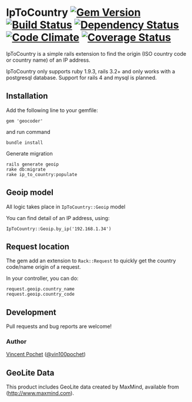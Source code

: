 IpToCountry [![Gem Version](https://badge.fury.io/rb/ip_to_country.png)](http://badge.fury.io/rb/ip_to_country) [![Build Status](https://travis-ci.org/vincent-pochet/ip_to_country.png?branch=master)](https://travis-ci.org/vincent-pochet/ip_to_country) [![Dependency Status](https://gemnasium.com/vincent-pochet/ip_to_country.png)](https://gemnasium.com/vincent-pochet/ip_to_country) [![Code Climate](https://codeclimate.com/github/vincent-pochet/ip_to_country.png)](https://codeclimate.com/github/vincent-pochet/ip_to_country) [![Coverage Status](https://coveralls.io/repos/vincent-pochet/ip_to_country/badge.png?branch=master)](https://coveralls.io/r/vincent-pochet/ip_to_country)
=====

IpToCountry is a simple rails extension to find the origin (ISO country code or country name) of an IP address.

IpToCountry only supports ruby 1.9.3, rails 3.2+ and only works with a postgresql database. Support for rails 4 and mysql is planned.

Installation
------------

Add the following line to your gemfile:

    gem 'geocoder'

and run command

    bundle install

Generate migration

    rails generate geoip
    rake db:migrate
    rake ip_to_country:populate

Geoip model
------------

All logic takes place in `IpToCountry::Geoip` model

You can find detail of an IP address, using:

    IpToCountry::Geoip.by_ip('192.168.1.34')

Request location
------------

The gem add an extension to `Rack::Request` to quickly get the country code/name origin of a request.

In your controller, you can do:

    request.geoip.country_name
    request.geoip.country_code

Development
-----------

Pull requests and bug reports are welcome!

### Author

[Vincent Pochet](https://github.com/vincent-pochet) ([@vin100pochet](https://twitter.com/vin100pochet))

GeoLite Data
-----------

This product includes GeoLite data created by MaxMind, available from (http://www.maxmind.com).